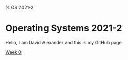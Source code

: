 % OS 2021-2
# Operating Systems 2021-2
Hello, I am David Alexander and this is my GitHub page.

<a href="/w00.md">Week 0</a>

